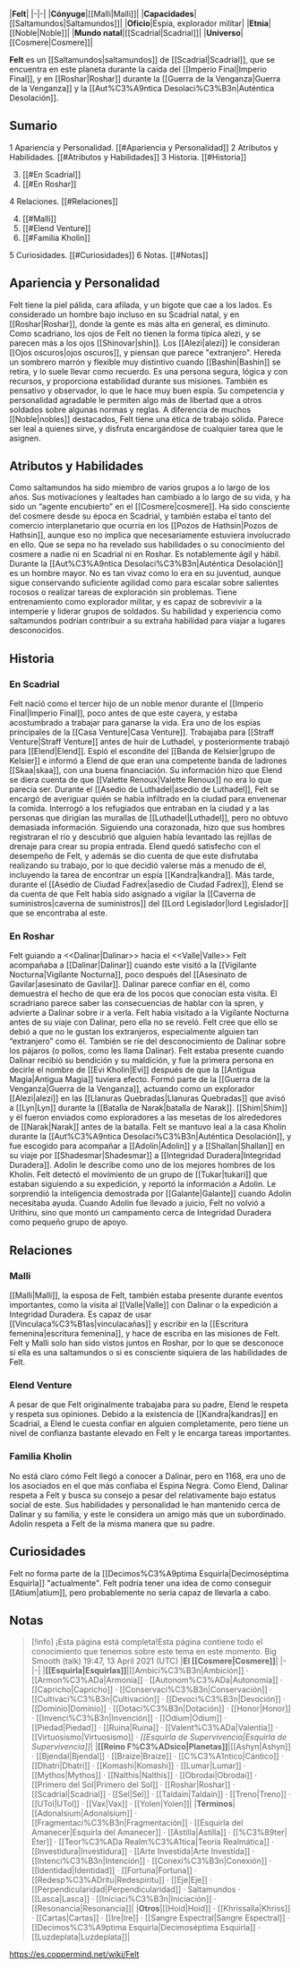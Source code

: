 

|**Felt**|
|-|-|
|**Cónyuge**|[[Malli\|Malli]]|
|**Capacidades**|[[Saltamundos\|Saltamundos]]|
|**Oficio**|Espía, explorador militar|
|**Etnia**|[[Noble\|Noble]]|
|**Mundo natal**|[[Scadrial\|Scadrial]]|
|**Universo**|[[Cosmere\|Cosmere]]|

**Felt** es un [[Saltamundos\|saltamundos]] de [[Scadrial\|Scadrial]], que se encuentra en este planeta durante la caída del [[Imperio Final\|Imperio Final]], y en [[Roshar\|Roshar]] durante la [[Guerra de la Venganza\|Guerra de la Venganza]] y la [[Aut%C3%A9ntica Desolaci%C3%B3n\|Auténtica Desolación]].

## Sumario

1 Apariencia y Personalidad. [[#Apariencia y Personalidad]] 
2 Atributos y Habilidades. [[#Atributos y Habilidades]] 
3 Historia. [[#Historia]] 

3. [[#En Scadrial]] 
3. [[#En Roshar]] 


4 Relaciones. [[#Relaciones]] 

4. [[#Malli]] 
4. [[#Elend Venture]] 
4. [[#Familia Kholin]] 


5 Curiosidades. [[#Curiosidades]] 
6 Notas. [[#Notas]] 


## Apariencia y Personalidad
Felt tiene la piel pálida, cara afilada, y un bigote que cae a los lados. Es considerado un hombre bajo incluso en su Scadrial natal, y en [[Roshar\|Roshar]], donde la gente es más alta en general, es diminuto. Como scadriano, los ojos de Felt no tienen la forma típica alezi, y se parecen más a los ojos [[Shinovar\|shin]]. Los [[Alezi\|alezi]] le consideran [[Ojos oscuros\|ojos oscuros]], y piensan que parece "extranjero". Hereda un sombrero marrón y flexible muy distintivo cuando [[Bashin\|Bashin]] se retira, y lo suele llevar como recuerdo.
Es una persona segura, lógica y con recursos, y proporciona estabilidad durante sus misiones. También es pensativo y observador, lo que le hace muy buen espía. Su competencia y personalidad agradable le permiten algo más de libertad que a otros soldados sobre algunas normas y reglas. A diferencia de muchos [[Noble\|nobles]] destacados, Felt tiene una ética de trabajo sólida. Parece ser leal a quienes sirve, y disfruta encargándose de cualquier tarea que le asignen.

## Atributos y Habilidades
Como saltamundos ha sido miembro de varios grupos a lo largo de los años. Sus motivaciones y lealtades han cambiado a lo largo de su vida, y ha sido un “agente encubierto” en el [[Cosmere\|cosmere]]. Ha sido consciente del cosmere desde su época en Scadrial, y también estaba el tanto del comercio interplanetario que ocurría en los [[Pozos de Hathsin\|Pozos de Hathsin]], aunque eso no implica que necesariamente estuviera involucrado en ello. Que se sepa no ha revelado sus habilidades o su conocimiento del cosmere a nadie ni en Scadrial ni en Roshar.
Es notablemente ágil y hábil. Durante la [[Aut%C3%A9ntica Desolaci%C3%B3n\|Auténtica Desolación]] es un hombre mayor. No es tan vivaz como lo era en su juventud, aunque sigue conservando suficiente agilidad como para escalar sobre salientes rocosos o realizar tareas de exploración sin problemas. Tiene entrenamiento como explorador militar, y es capaz de sobrevivir a la intemperie y liderar grupos de soldados. Su habilidad y experiencia como saltamundos podrían contribuir a su extraña habilidad para viajar a lugares desconocidos.

## Historia
### En Scadrial
Felt nació como el tercer hijo de un noble menor durante el [[Imperio Final\|Imperio Final]], poco antes de que este cayera, y estaba acostumbrado a trabajar para ganarse la vida.
Era uno de los espías principales de la [[Casa Venture\|Casa Venture]]. Trabajaba para [[Straff Venture\|Straff Venture]] antes de huir de Luthadel, y posteriormente trabajó para [[Elend\|Elend]]. Espió el escondite del [[Banda de Kelsier\|grupo de Kelsier]] e informó a Elend de que eran una competente banda de ladrones [[Skaa\|skaa]], con una buena financiación. Su información hizo que Elend se diera cuenta de que [[Valette Renoux\|Valette Renoux]] no era lo que parecía ser.
Durante el [[Asedio de Luthadel\|asedio de Luthadel]], Felt se encargó de averiguar quién se había infiltrado en la ciudad para envenenar la comida. Interrogó a los refugiados que entraban en la ciudad y a las personas que dirigían las murallas de [[Luthadel\|Luthadel]], pero no obtuvo demasiada información. Siguiendo una corazonada, hizo que sus hombres registraran el río y descubrió que alguien había levantado las rejillas de drenaje para crear su propia entrada. Elend quedó satisfecho con el desempeño de Felt, y además se dio cuenta de que este disfrutaba realizando su trabajo, por lo que decidió valerse más a menudo de él, incluyendo la tarea de encontrar un espía [[Kandra\|kandra]].
Más tarde, durante el [[Asedio de Ciudad Fadrex\|asedio de Ciudad Fadrex]], Elend se da cuenta de que Felt había sido asignado a vigilar la [[Caverna de suministros\|caverna de suministros]] del [[Lord Legislador\|lord Legislador]] que se encontraba al este.

### En Roshar
  Felt guiando a <<Dalinar\|Dalinar>> hacia el <<Valle\|Valle>>
Felt acompañaba a [[Dalinar\|Dalinar]] cuando este visitó a la [[Vigilante Nocturna\|Vigilante Nocturna]], poco después del [[Asesinato de Gavilar\|asesinato de Gavilar]]. Dalinar parece confiar en él, como demuestra el hecho de que era de los pocos que conocían esta visita. El scradriano parece saber las consecuencias de hablar con la spren, y advierte a Dalinar sobre ir a verla. Felt había visitado a la Vigilante Nocturna antes de su viaje con Dalinar, pero ella no se reveló. Felt cree que ello se debió a que no le gustan los extranjeros, especialmente alguien tan “extranjero” como él. También se ríe del desconocimiento de Dalinar sobre los pájaros (o pollos, como les llama Dalinar). Felt estaba presente cuando Dalinar recibió su bendición y su maldición, y fue la primera persona en decirle el nombre de [[Evi Kholin\|Evi]] después de que la [[Antigua Magia\|Antigua Magia]] tuviera efecto.
Formó parte de la [[Guerra de la Venganza\|Guerra de la Venganza]], actuando como un explorador [[Alezi\|alezi]] en las [[Llanuras Quebradas\|Llanuras Quebradas]] que avisó a [[Lyn\|Lyn]] durante la [[Batalla de Narak\|batalla de Narak]]. [[Shim\|Shim]] y él fueron enviados como exploradores a las mesetas de los alrededores de [[Narak\|Narak]] antes de la batalla.
Felt se mantuvo leal a la casa Kholin durante la [[Aut%C3%A9ntica Desolaci%C3%B3n\|Auténtica Desolación]], y fue escogido para acompañar a [[Adolin\|Adolin]] y a [[Shallan\|Shallan]] en su viaje por [[Shadesmar\|Shadesmar]] a [[Integridad Duradera\|Integridad Duradera]]. Adolin le describe como uno de los mejores hombres de los Kholin. Felt detectó el movimiento de un grupo de [[Tukar\|tukari]] que estaban siguiendo a su expedición, y reportó la información a Adolin. Le sorprendió la inteligencia demostrada por [[Galante\|Galante]] cuando Adolin necesitaba ayuda. Cuando Adolin fue llevado a juicio, Felt no volvió a Urithiru, sino que montó un campamento cerca de Integridad Duradera como pequeño grupo de apoyo.


## Relaciones
### Malli
[[Malli\|Malli]], la esposa de Felt, también estaba presente durante eventos importantes, como la visita al [[Valle\|Valle]] con Dalinar o la expedición a Integridad Duradera. Es capaz de usar [[Vinculaca%C3%B1as\|vinculacañas]] y escribir en la [[Escritura femenina\|escritura femenina]], y hace de escriba en las misiones de Felt. Felt y Malli solo han sido vistos juntos en Roshar, por lo que se desconoce si ella es una saltamundos o si es consciente siquiera de las habilidades de Felt.

### Elend Venture
A pesar de que Felt originalmente trabajaba para su padre, Elend le respeta y respeta sus opiniones. Debido a la existencia de [[Kandra\|kandras]] en Scadrial, a Elend le cuesta confiar en alguien completamente, pero tiene un nivel de confianza bastante elevado en Felt y le encarga tareas importantes.

### Familia Kholin
No está claro cómo Felt llegó a conocer a Dalinar, pero en 1168, era uno de los asociados en el que más confiaba el Espina Negra. Como Elend, Dalinar respeta a Felt y busca su consejo a pesar del relativamente bajo estatus social de este. Sus habilidades y personalidad le han mantenido cerca de Dalinar y su familia, y este le considera un amigo más que un subordinado. Adolin respeta a Felt de la misma manera que su padre.

## Curiosidades
Felt no forma parte de la [[Decimos%C3%A9ptima Esquirla\|Decimoséptima Esquirla]] "actualmente".
Felt podría tener una idea de como conseguir [[Atium\|atium]], pero probablemente no sería capaz de llevarla a cabo.
## Notas

> [!info] ¡Esta página está completa!Esta página contiene todo el conocimiento que tenemos sobre este tema en este momento.
Big Smooth (talk) 19:47, 13 April 2021 (UTC)
|**El [[Cosmere\|Cosmere]]**|
|-|-|
|**[[Esquirla\|Esquirlas]]**|[[Ambici%C3%B3n\|Ambición]] · [[Armon%C3%ADa\|Armonía]] · [[Autonom%C3%ADa\|Autonomía]] · [[Capricho\|Capricho]] · [[Conservaci%C3%B3n\|Conservación]] · [[Cultivaci%C3%B3n\|Cultivación]] · [[Devoci%C3%B3n\|Devoción]] · [[Dominio\|Dominio]] · [[Dotaci%C3%B3n\|Dotación]] · [[Honor\|Honor]] · [[Invenci%C3%B3n\|Invención]] · [[Odium\|Odium]] · [[Piedad\|Piedad]] · [[Ruina\|Ruina]] · [[Valent%C3%ADa\|Valentía]] · [[Virtuosismo\|Virtuosismo]] · *[[Esquirla de Supervivencia\|Esquirla de Supervivencia]]*|
|**[[Reino F%C3%ADsico\|Planetas]]**|[[Ashyn\|Ashyn]] · [[Bjendal\|Bjendal]] · [[Braize\|Braize]] · [[C%C3%A1ntico\|Cántico]] · [[Dhatri\|Dhatri]] · [[Komashi\|Komashi]] · [[Lumar\|Lumar]] · [[Mythos\|Mythos]] · [[Nalthis\|Nalthis]] · [[Obrodai\|Obrodai]] · [[Primero del Sol\|Primero del Sol]] · [[Roshar\|Roshar]] · [[Scadrial\|Scadrial]] · [[Sel\|Sel]] · [[Taldain\|Taldain]] · [[Treno\|Treno]] · [[UTol\|UTol]] · [[Vax\|Vax]] · [[Yolen\|Yolen]]|
|**Términos**|[[Adonalsium\|Adonalsium]] · [[Fragmentaci%C3%B3n\|Fragmentación]] · [[Esquirla del Amanecer\|Esquirla del Amanecer]] · [[Astilla\|Astilla]] · [[%C3%89ter\|Éter]] · [[Teor%C3%ADa Realm%C3%A1tica\|Teoría Realmática]] · [[Investidura\|Investidura]] · [[Arte Investida\|Arte Investida]] · [[Intenci%C3%B3n\|Intención]] · [[Conexi%C3%B3n\|Conexión]] · [[Identidad\|Identidad]] · [[Fortuna\|Fortuna]] · [[Redesp%C3%ADritu\|Redespíritu]] · [[Eje\|Eje]] · [[Perpendicularidad\|Perpendicularidad]] · Saltamundos · [[Lasca\|Lasca]] · [[Iniciaci%C3%B3n\|Iniciación]] · [[Resonancia\|Resonancia]]|
|**Otros**|[[Hoid\|Hoid]] · [[Khrissalla\|Khriss]] · [[Cartas\|Cartas]] · [[Ire\|Ire]] · [[Sangre Espectral\|Sangre Espectral]] · [[Decimos%C3%A9ptima Esquirla\|Decimoséptima Esquirla]] · [[Luzdeplata\|Luzdeplata]]|



https://es.coppermind.net/wiki/Felt